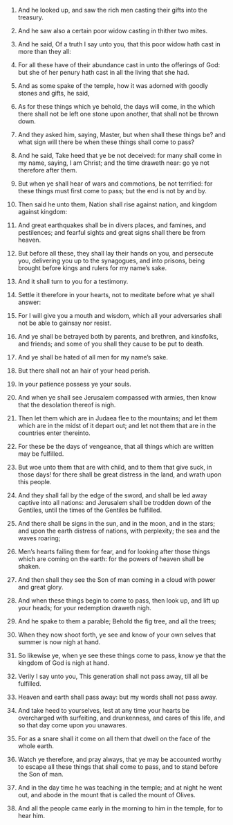 1. And he looked up, and saw the rich men casting their gifts into
the treasury.

2. And he saw also a certain poor widow casting in thither two
mites.

3. And he said, Of a truth I say unto you, that this poor widow hath
cast in more than they all:

4. For all these have of their abundance
cast in unto the offerings of God: but she of her penury hath cast in
all the living that she had.

5. And as some spake of the temple, how it was adorned with goodly
stones and gifts, he said,

6. As for these things which ye behold,
the days will come, in the which there shall not be left one stone
upon another, that shall not be thrown down.

7. And they asked him, saying, Master, but when shall these things
be? and what sign will there be when these things shall come to pass?

8. And he said, Take heed that ye be not deceived: for many shall
come in my name, saying, I am Christ; and the time draweth near: go ye
not therefore after them.

9. But when ye shall hear of wars and commotions, be not terrified:
for these things must first come to pass; but the end is not by and
by.

10. Then said he unto them, Nation shall rise against nation, and
kingdom against kingdom:

11. And great earthquakes shall be in
divers places, and famines, and pestilences; and fearful sights and
great signs shall there be from heaven.

12. But before all these, they shall lay their hands on you, and
persecute you, delivering you up to the synagogues, and into prisons,
being brought before kings and rulers for my name’s sake.

13. And it shall turn to you for a testimony.

14. Settle it therefore in your hearts, not to meditate before what
ye shall answer:

15. For I will give you a mouth and wisdom, which
all your adversaries shall not be able to gainsay nor resist.

16. And ye shall be betrayed both by parents, and brethren, and
kinsfolks, and friends; and some of you shall they cause to be put to
death.

17. And ye shall be hated of all men for my name’s sake.

18. But there shall not an hair of your head perish.

19. In your patience possess ye your souls.

20. And when ye shall see Jerusalem compassed with armies, then know
that the desolation thereof is nigh.

21. Then let them which are in Judaea flee to the mountains; and let
them which are in the midst of it depart out; and let not them that
are in the countries enter thereinto.

22. For these be the days of vengeance, that all things which are
written may be fulfilled.

23. But woe unto them that are with child, and to them that give
suck, in those days! for there shall be great distress in the land,
and wrath upon this people.

24. And they shall fall by the edge of the sword, and shall be led
away captive into all nations: and Jerusalem shall be trodden down of
the Gentiles, until the times of the Gentiles be fulfilled.

25. And there shall be signs in the sun, and in the moon, and in the
stars; and upon the earth distress of nations, with perplexity; the
sea and the waves roaring;

26. Men’s hearts failing them for fear,
and for looking after those things which are coming on the earth: for
the powers of heaven shall be shaken.

27. And then shall they see the Son of man coming in a cloud with
power and great glory.

28. And when these things begin to come to pass, then look up, and
lift up your heads; for your redemption draweth nigh.

29. And he spake to them a parable; Behold the fig tree, and all the
trees;

30. When they now shoot forth, ye see and know of your own
selves that summer is now nigh at hand.

31. So likewise ye, when ye see these things come to pass, know ye
that the kingdom of God is nigh at hand.

32. Verily I say unto you, This generation shall not pass away, till
all be fulfilled.

33. Heaven and earth shall pass away: but my words shall not pass
away.

34. And take heed to yourselves, lest at any time your hearts be
overcharged with surfeiting, and drunkenness, and cares of this life,
and so that day come upon you unawares.

35. For as a snare shall it come on all them that dwell on the face
of the whole earth.

36. Watch ye therefore, and pray always, that ye may be accounted
worthy to escape all these things that shall come to pass, and to
stand before the Son of man.

37. And in the day time he was teaching in the temple; and at night
he went out, and abode in the mount that is called the mount of
Olives.

38. And all the people came early in the morning to him in the
temple, for to hear him.